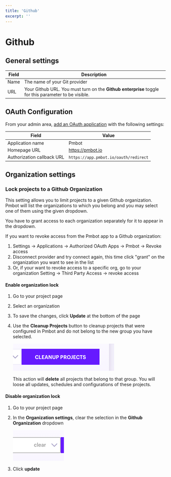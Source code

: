 ```yaml
---
title: 'Github'
excerpt: ''
---
```


# Github

## General settings

| Field | Description |
| --- | --- |
| Name | The name of your Git provider |
| URL | Your Github URL. You must turn on the **Github enterprise** toggle for this parameter to be visible. |

## OAuth Configuration

From your admin area, [add an OAuth application](https://developer.github.com/apps/building-oauth-apps/creating-an-oauth-app/) with the following settings:

| Field | Value |
| ---- | ---- |
| Application name   | Pmbot | 
| Homepage URL   | https://pmbot.io | 
| Authorization callback URL | `https://app.pmbot.io/oauth/redirect`|

## Organization settings

### Lock projects to a Github Organization

This setting allows you to limit projects to a given Github organization. Pmbot will list the organizations to which you belong and you may select one of them using the given dropdown.

<div class="blockquote" data-props='{ "mod": "warning" }'>

You have to grant access to each organization separately for it to appear in the dropdown.

</div>

If you want to revoke access from the Pmbot app to a Github organization:
1. Settings -> Applications -> Authorized OAuth Apps -> Pmbot -> Revoke access
2. Disconnect provider and try connect again, this time click "grant" on the organization you want to see in the list
3. Or, if your want to revoke access to a specific org, go to your organization Setting -> Third Party Access -> revoke access

#### Enable organization lock

1. Go to your project page
1. Select an organization
1. To save the changes, click **Update** at the bottom of the page
1. Use the **Cleanup Projects** button to cleanup projects that were configured in Pmbot and do not belong to the new group you have selected.

    ![](../../../images/git-providers/cleanup-projects.png)

    <div class="blockquote" data-props='{ "mod": "danger" }'>
    
    This action will **delete** all projects that belong to that group. You will loose all updates, schedules and configurations of these projects.
    
    </div> 

#### Disable organization lock

1. Go to your project page
1. In the **Organization settings**, clear the selection in the **Github Organization** dropdown
    
    ![](../../../images/git-providers/clear-gitlab-group-lock.png)

1. Click **update**
